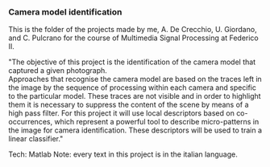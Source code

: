 ### Camera model identification
This is the folder of the projects made by me, A. De Crecchio, U. Giordano, and C. Pulcrano for the course of Multimedia Signal Processing at Federico II.

"The objective of this project is the identification of the camera model that captured a given photograph.<br>
Approaches that recognise the camera model are based on the traces left in the image by the sequence of processing within each camera and specific to the particular model. These traces are not visible and in order to highlight them it is necessary to suppress the content of the scene by means of a high pass filter. For this project it will use local descriptors based on co-occurrences, which represent a powerful tool to describe micro-patterns in the image for camera identification. These descriptors will be used to train a linear classifier."

Tech: Matlab
Note: every text in this project is in the italian language.
